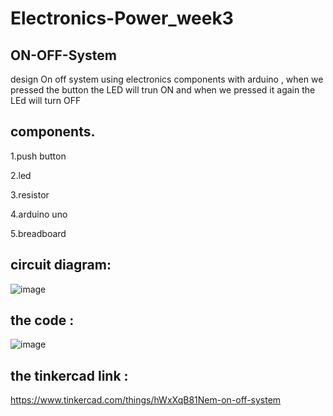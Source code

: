 # Electronics-Power_week3
## ON-OFF-System
design On off system using electronics components with arduino , when we pressed the button the LED will trun ON and when we pressed it again the LEd will turn OFF 

## components. 
1.push button 

2.led

3.resistor

4.arduino uno 

5.breadboard

## circuit diagram: 
![image](https://user-images.githubusercontent.com/107887312/182002670-03fdf517-94a8-4d84-80b2-8234bfc9917d.png)

## the code :
![image](https://user-images.githubusercontent.com/107887312/182002689-8d8ca72d-1f36-46ad-ba63-c5441e17bccb.png)

## the tinkercad link : 
https://www.tinkercad.com/things/hWxXqB81Nem-on-off-system


